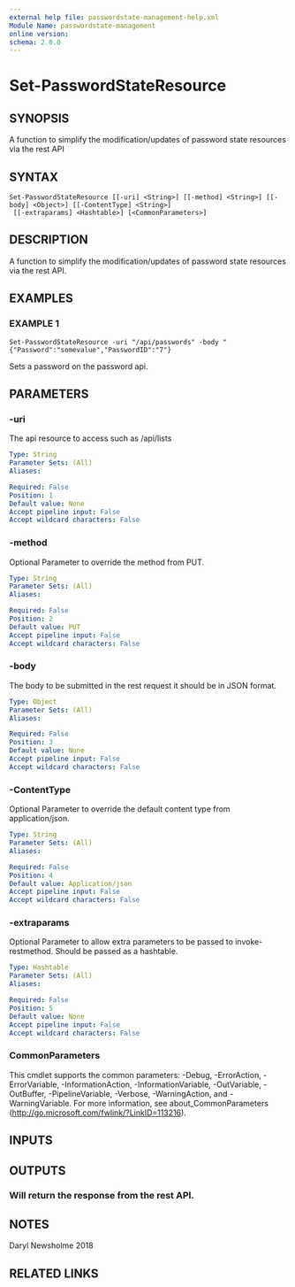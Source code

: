 ```yaml
---
external help file: passwordstate-management-help.xml
Module Name: passwordstate-management
online version:
schema: 2.0.0
---
```


# Set-PasswordStateResource

## SYNOPSIS
A function to simplify the modification/updates of password state resources via the rest API

## SYNTAX

```
Set-PasswordStateResource [[-uri] <String>] [[-method] <String>] [[-body] <Object>] [[-ContentType] <String>]
 [[-extraparams] <Hashtable>] [<CommonParameters>]
```

## DESCRIPTION
A function to simplify the modification/updates of password state resources via the rest API.

## EXAMPLES

### EXAMPLE 1
```
Set-PasswordStateResource -uri "/api/passwords" -body "{"Password":"somevalue","PasswordID":"7"}
```

Sets a password on the password api.

## PARAMETERS

### -uri
The api resource to access such as /api/lists

```yaml
Type: String
Parameter Sets: (All)
Aliases:

Required: False
Position: 1
Default value: None
Accept pipeline input: False
Accept wildcard characters: False
```

### -method
Optional Parameter to override the method from PUT.

```yaml
Type: String
Parameter Sets: (All)
Aliases:

Required: False
Position: 2
Default value: PUT
Accept pipeline input: False
Accept wildcard characters: False
```

### -body
The body to be submitted in the rest request it should be in JSON format.

```yaml
Type: Object
Parameter Sets: (All)
Aliases:

Required: False
Position: 3
Default value: None
Accept pipeline input: False
Accept wildcard characters: False
```

### -ContentType
Optional Parameter to override the default content type from application/json.

```yaml
Type: String
Parameter Sets: (All)
Aliases:

Required: False
Position: 4
Default value: Application/json
Accept pipeline input: False
Accept wildcard characters: False
```

### -extraparams
Optional Parameter to allow extra parameters to be passed to invoke-restmethod.
Should be passed as a hashtable.

```yaml
Type: Hashtable
Parameter Sets: (All)
Aliases:

Required: False
Position: 5
Default value: None
Accept pipeline input: False
Accept wildcard characters: False
```

### CommonParameters
This cmdlet supports the common parameters: -Debug, -ErrorAction, -ErrorVariable, -InformationAction, -InformationVariable, -OutVariable, -OutBuffer, -PipelineVariable, -Verbose, -WarningAction, and -WarningVariable. For more information, see about_CommonParameters (http://go.microsoft.com/fwlink/?LinkID=113216).

## INPUTS

## OUTPUTS

### Will return the response from the rest API.

## NOTES
Daryl Newsholme 2018

## RELATED LINKS
